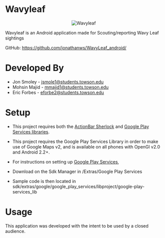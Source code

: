 Wavyleaf
=========

<p align="center">
  <img src="http://i.imgur.com/OtqzV7d.png" alt="Wavyleaf"/>
</p>

Wavyleaf is an Android application made for Scouting/reporting Wavy Leaf sightings

GitHub: https://github.com/jonathanws/WavyLeaf_android/

Developed By
============

* Jon Smoley - jsmole1@students.towson.edu
* Mohsin Majid - mmajid1@students.towson.edu
* Eric Forbes - eforbe2@students.towson.edu

Setup
=====

* This project requires both the [ActionBar Sherlock][3] and [Google Play Services libraries][2].
* This project requires the Google Play Services Library in order to make use of Google Maps v2, and is available on all phones with OpenGl v2.0 and Android 2.2+.

* For instructions on setting up [Google Play Services][1],
* Download on the Sdk Manager in /Extras/Google Play Services
* Sample code is then located in sdk/extras/google/google_play_services/libproject/google-play-services_lib

Usage
=====

This application was developed with the intent to be used by a closed audience.







 [1]: http://developer.android.com/google/play-services/setup.html
 [2]: http://developer.android.com/google/play-services/index.html
 [3]: https://github.com/JakeWharton/ActionBarSherlock
 
 [4]: http://i.imgur.com/5Ypwq2e.png